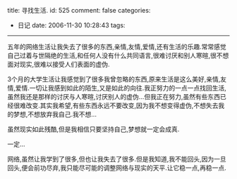 title: 寻找生活.
id: 525
comment: false
categories:
  - 日记
date: 2006-11-30 10:28:43
tags:
---

五年的网络生活让我失去了很多的东西,亲情,友情,爱情,还有生活的乐趣.常常感觉自己过着与世隔绝的生活,和任何人没有什么共同语言,很难讨厌和别人寒暄,很不想面对现实,很难以接受人们表面的虚伪.

3个月的大学生活让我感觉到了很多我曾忽略的东西,原来生活是这么美好,亲情,友情,爱情.一切让我感到如此的陌生,又是如此的向往.我正努力的一点一点找回生活,虽然我还是那样的讨厌与人寒暄,讨厌别人的虚伪...但我正在努力,虽然有些东西已经很难改变.其实我希望,有些东西永远不要改变,因为我不想变得虚伪,不想失去我的梦想,不想放弃我自己.我不想...

虽然现实如此残酷,但是我相信只要坚持自己,梦想就一定会成真.

一定...

网络,虽然让我学到了很多,但也让我失去了很多.但是我知道,我不能回头,因为一旦回头,便会前功尽弃,我只能尽可能的调整网络与现实的天平.让它稳一点,再稳一点.
